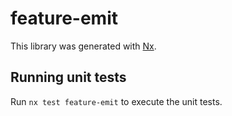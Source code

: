 # feature-emit

This library was generated with [Nx](https://nx.dev).

## Running unit tests

Run `nx test feature-emit` to execute the unit tests.
